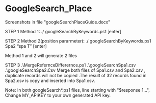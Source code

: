 # GoogleSearch_Place

Screenshots in file "googleSearchPlaceGuide.docx"

STEP 1
Method 1:   ./ googleSearchByKeywords.ps1 [enter]
 
STEP 2
Method 2(position pararmeter):   ./ googleSearchByKeywords.ps1 Spa2 “spa T” [enter]      
 
Method 1 and 2 will generate 2 files
 
STEP 3
.\MergeRefernceDifferernce.ps1 .\googleSearchSpa1.csv .\googleSearchSpa2.Csv
Merge both files of Spa1.csv and Spa2.csv , duplicate records will not be copied .The result of 32 records found in Spa2.csv is copy and inserted into Spa1.csv. 
 
Note: In both googleSearch*.ps1 files, line starting with "$response 1...", Change MY_APIKEY to your own generated API key.
